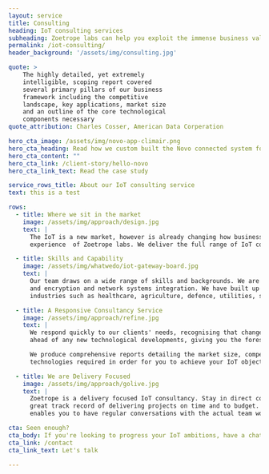 ```yaml
---
layout: service
title: Consulting
heading: IoT consulting services
subheading: Zoetrope labs can help you exploit the immense business value of the IoT.
permalink: /iot-consulting/
header_background: '/assets/img/consulting.jpg'

quote: >
    The highly detailed, yet extremely
    intelligible, scoping report covered
    several primary pillars of our business
    framework including the competitive
    landscape, key applications, market size
    and an outline of the core technological
    components necessary
quote_attribution: Charles Cosser, American Data Corperation

hero_cta_image: /assets/img/novo-app-climair.png
hero_cta_heading: Read how we custom built the Novo connected system for e.on
hero_cta_content: ""
hero_cta_link: /client-story/hello-novo
hero_cta_link_text: Read the case study

service_rows_title: About our IoT consulting service
text: this is a test

rows:
  - title: Where we sit in the market
    image: /assets/img/approach/design.jpg
    text: |
      The IoT is a new market, however is already changing how business is done. While there are many IT consultancies out there, few have the IoT knowledge and
      experience  of Zoetrope labs. We deliver the full range of IoT consultancy services. Zoetrope labs is rare in that in addition to our consulting arm, we are also able to provide turn-key IoT solutions.

  - title: Skills and Capability
    image: /assets/img/whatwedo/iot-gateway-board.jpg
    text: |
      Our team draws on a wide range of skills and backgrounds. We are strong in the areas of research, wireless protocols, data analytics, machine learning, security
      and encryption and network systems integration. We have built up a considerable portfolio of diverse skill sets, gained through working in a variety of
      industries such as healthcare, agriculture, defence, utilities, smart homes and automated factory tooling.

  - title: A Responsive Consultancy Service
    image: /assets/img/approach/refine.jpg
    text: |
      We respond quickly to our clients' needs, recognising that change is a natural part of the IoT development cycle. We constantly monitor the industry to keep you
      ahead of any new technological developments, giving you the foresight to make more informed strategic decisions.

      We produce comprehensive reports detailing the market size, competitive landscape, key applications and core
      technologies required in order for you to achieve your IoT objectives.

  - title: We are Delivery Focused
    image: /assets/img/approach/golive.jpg
    text: |
      Zoetrope is a delivery focused IoT consultancy. Stay in direct contact with the engineers working to deliver your project.  Our Bristol based agile team has a
      great track record of delivering projects on time and to budget. We keep the layers of bureaucracy to a minimum; not something our bigger competitors can claim. This
      enables you to have regular conversations with the actual team working on your project and get great results.

cta: Seen enough?
cta_body: If you're looking to progress your IoT ambitions, have a chat today!
cta_link: /contact
cta_link_text: Let's talk

---
```

